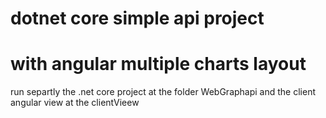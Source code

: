 # dotnet core simple api project
# with angular multiple charts layout

run separtly the .net core project at the folder WebGraphapi
and the client angular view at the clientVieew